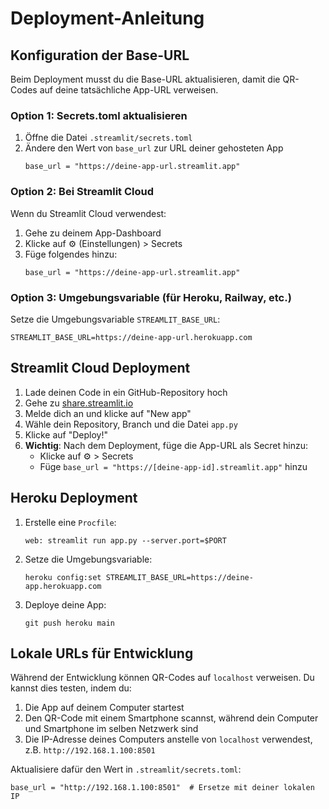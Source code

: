 # Deployment-Anleitung

## Konfiguration der Base-URL

Beim Deployment musst du die Base-URL aktualisieren, damit die QR-Codes auf deine tatsächliche App-URL verweisen.

### Option 1: Secrets.toml aktualisieren

1. Öffne die Datei `.streamlit/secrets.toml`
2. Ändere den Wert von `base_url` zur URL deiner gehosteten App
   ```
   base_url = "https://deine-app-url.streamlit.app"
   ```

### Option 2: Bei Streamlit Cloud

Wenn du Streamlit Cloud verwendest:

1. Gehe zu deinem App-Dashboard
2. Klicke auf ⚙️ (Einstellungen) > Secrets
3. Füge folgendes hinzu:
   ```
   base_url = "https://deine-app-url.streamlit.app"
   ```

### Option 3: Umgebungsvariable (für Heroku, Railway, etc.)

Setze die Umgebungsvariable `STREAMLIT_BASE_URL`:

```
STREAMLIT_BASE_URL=https://deine-app-url.herokuapp.com
```

## Streamlit Cloud Deployment

1. Lade deinen Code in ein GitHub-Repository hoch
2. Gehe zu [share.streamlit.io](https://share.streamlit.io)
3. Melde dich an und klicke auf "New app"
4. Wähle dein Repository, Branch und die Datei `app.py`
5. Klicke auf "Deploy!"
6. **Wichtig**: Nach dem Deployment, füge die App-URL als Secret hinzu:
   - Klicke auf ⚙️ > Secrets
   - Füge `base_url = "https://[deine-app-id].streamlit.app"` hinzu

## Heroku Deployment

1. Erstelle eine `Procfile`:
   ```
   web: streamlit run app.py --server.port=$PORT
   ```

2. Setze die Umgebungsvariable:
   ```
   heroku config:set STREAMLIT_BASE_URL=https://deine-app.herokuapp.com
   ```

3. Deploye deine App:
   ```
   git push heroku main
   ```

## Lokale URLs für Entwicklung

Während der Entwicklung können QR-Codes auf `localhost` verweisen. Du kannst dies testen, indem du:

1. Die App auf deinem Computer startest
2. Den QR-Code mit einem Smartphone scannst, während dein Computer und Smartphone im selben Netzwerk sind
3. Die IP-Adresse deines Computers anstelle von `localhost` verwendest, z.B. `http://192.168.1.100:8501`

Aktualisiere dafür den Wert in `.streamlit/secrets.toml`:
```
base_url = "http://192.168.1.100:8501"  # Ersetze mit deiner lokalen IP
```
